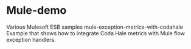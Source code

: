 Mule-demo
=========

Various Mulesoft ESB samples
mule-exception-metrics-with-codahale Example that shows how to integrate Coda Hale metrics with Mule flow exception handlers.
